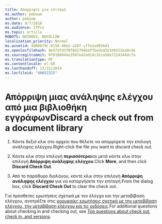 ```yaml
---
title: Απορρίψτε μια επιταγή
ms.author: pebaum
author: pebaum
ms.date: 9/7/2018
ms.audience: ITPro
ms.topic: article
ROBOTS: NOINDEX, NOFOLLOW
localization_priority: Normal
ms.assetid: 4d86bf9c-8158-40e2-a26f-cffe1ed856d1
ms.openlocfilehash: 9e5fdfd3f0f8d2794baffbedaa5b349152ea9cde
ms.sourcegitcommit: 0f0186044a3597e42ad14c32ca58e7224344dcfa
ms.translationtype: MT
ms.contentlocale: el-GR
ms.lasthandoff: 12/15/2019
ms.locfileid: "40052325"
---
```

# <a name="discard-a-check-out-from-a-document-library"></a><span data-ttu-id="160ef-102">Απόρριψη μιας ανάληψης ελέγχου από μια βιβλιοθήκη εγγράφων</span><span class="sxs-lookup"><span data-stu-id="160ef-102">Discard a check out from a document library</span></span>

1. <span data-ttu-id="160ef-103">Κάντε δεξιό κλικ στο αρχείο που θέλετε να απορρίψετε την επιλογή ανάληψης ελέγχου.</span><span class="sxs-lookup"><span data-stu-id="160ef-103">Right-click the file you want to discard check out.</span></span>
    
2. <span data-ttu-id="160ef-104">Κάντε κλικ στην επιλογή **περισσότερα**και μετά κάντε κλικ στην επιλογή **Απόρριψη ανάληψης ελέγχου**.</span><span class="sxs-lookup"><span data-stu-id="160ef-104">Click **More**, and then click **Discard Check Out**.</span></span> 
    
3. <span data-ttu-id="160ef-105">Από το παράθυρο διαλόγου, κάντε κλικ στην επιλογή **Απόρριψη ανάληψης ελέγχου** για να καταργήσετε την επιταγή.</span><span class="sxs-lookup"><span data-stu-id="160ef-105">From the dialog box, click **Discard Check Out** to clear the check out.</span></span> 
    
<span data-ttu-id="160ef-106">Για πρόσθετες ερωτήσεις σχετικά με τον έλεγχο και την μεταβίβαση ελέγχου, ανατρέξτε στις [κορυφαίες ερωτήσεις σχετικά με την μεταβίβαση ελέγχου, την μεταβίβαση ελέγχου και τις εκδόσεις](https://go.microsoft.com/fwlink/?linkid=2018786).</span><span class="sxs-lookup"><span data-stu-id="160ef-106">For additional questions about checking in and checking out, see [Top questions about check out, check in, and versions](https://go.microsoft.com/fwlink/?linkid=2018786).</span></span>
  

